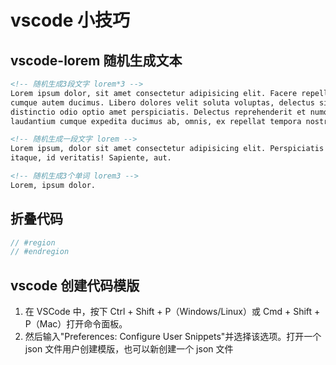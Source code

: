 # vscode 小技巧

## vscode-lorem 随机生成文本

```html
<!-- 随机生成3段文字 lorem*3 -->
Lorem ipsum dolor, sit amet consectetur adipisicing elit. Facere repellendus et eius, dicta culpa repellat, at deleniti repudiandae sapiente, distinctio autem sit harum illum earum omnis? Perferendis
cumque autem ducimus. Libero dolores velit soluta voluptas, delectus sint quod explicabo nulla nemo deserunt expedita saepe quia in natus eveniet et ipsam, tempora veritatis dolorem vero! Qui
distinctio odio optio amet perspiciatis. Delectus reprehenderit et numquam perferendis possimus aperiam ipsam doloremque iste voluptatibus facilis repellendus necessitatibus impedit eligendi, ratione
laudantium cumque expedita ducimus ab, omnis, ex repellat tempora nostrum! Eaque, dolores possimus.

<!-- 随机生成一段文字 lorem -->
Lorem ipsum, dolor sit amet consectetur adipisicing elit. Perspiciatis laboriosam odit magnam hic dolores eum magni repellendus illo architecto sint praesentium beatae voluptatibus dignissimos rerum
itaque, id veritatis! Sapiente, aut.

<!-- 随机生成3个单词 lorem3 -->
Lorem, ipsum dolor.
```

## 折叠代码

```javascript
// #region
// #endregion
```

## vscode 创建代码模版

1. 在 VSCode 中，按下 Ctrl + Shift + P（Windows/Linux）或 Cmd + Shift + P（Mac）打开命令面板。
2. 然后输入"Preferences: Configure User Snippets"并选择该选项。打开一个 json 文件用户创建模版，也可以新创建一个 json 文件
